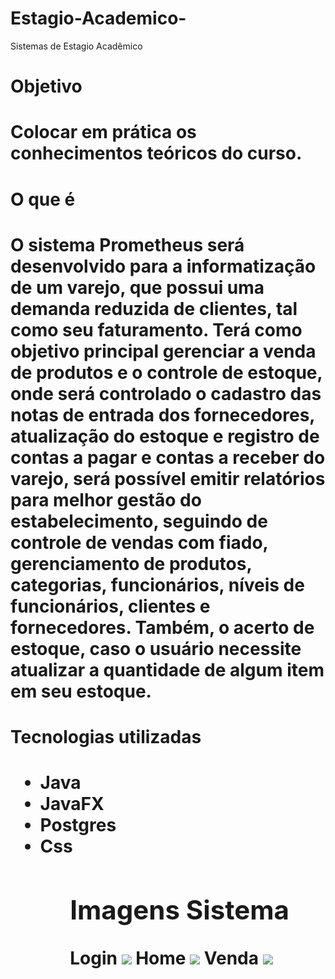 # Estagio-Academico-
Sistemas de Estagio Acadêmico 

<h1>Objetivo<h1/>
  Colocar em prática os conhecimentos teóricos do curso.
<h1>O que é<h1>
 <p> O sistema Prometheus será desenvolvido para a informatização de um varejo, que possui uma demanda reduzida de clientes, tal como seu faturamento. Terá como objetivo principal gerenciar a venda de produtos e o controle de estoque, onde será controlado o cadastro das notas de entrada dos fornecedores, atualização do estoque e registro de contas a pagar e contas a receber do varejo, será possível emitir relatórios para melhor gestão do estabelecimento, seguindo de controle de vendas com fiado, gerenciamento de produtos, categorias, funcionários, níveis de funcionários, clientes e fornecedores. Também, o acerto de estoque, caso o usuário necessite atualizar a quantidade de algum item em seu estoque.
  </p>
 <h1>Tecnologias utilizadas<h1>
   <ul>
  <li>Java</li>
  <li>JavaFX</li>
  <li>Postgres
   <li>Css
  <ul>
    <h2>Imagens Sistema</h2>
    Login
    <img src="https://https://github.com/PauloFH99/Estagio-Academico/tree/master/src/estagiocarvaobarao/ui/icons/Tela.PNG"/>
     Home
    <img src="https://https://github.com/PauloFH99/Estagio-Academico/tree/master/src/estagiocarvaobarao/ui/icons/Home.PNG"/>
     Venda
    <img src="https://https://github.com/PauloFH99/Estagio-Academico/tree/master/src/estagiocarvaobarao/ui/icons/Venda.PNG"/>
    
  


